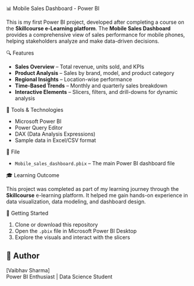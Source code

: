  📊 Mobile Sales Dashboard - Power BI

This is my first Power BI project, developed after completing a course on the **Skillcourse e-Learning platform**. The **Mobile Sales Dashboard** provides a comprehensive view of sales performance for mobile phones, helping stakeholders analyze and make data-driven decisions.

🔍 Features

- **Sales Overview** – Total revenue, units sold, and KPIs
- **Product Analysis** – Sales by brand, model, and product category
- **Regional Insights** – Location-wise performance
- **Time-Based Trends** – Monthly and quarterly sales breakdown
- **Interactive Elements** – Slicers, filters, and drill-downs for dynamic analysis

 🧰 Tools & Technologies

- Microsoft Power BI
- Power Query Editor
- DAX (Data Analysis Expressions)
- Sample data in Excel/CSV format

📁 File

- `Mobile_sales_dashboard.pbix` – The main Power BI dashboard file

🎓 Learning Outcome

This project was completed as part of my learning journey through the **Skillcourse** e-learning platform. It helped me gain hands-on experience in data visualization, data modeling, and dashboard design.

🚀 Getting Started

1. Clone or download this repository
2. Open the `.pbix` file in Microsoft Power BI Desktop
3. Explore the visuals and interact with the slicers

## 📝 Author

[Vaibhav Sharma]  
Power BI Enthusiast | Data Science Student  


